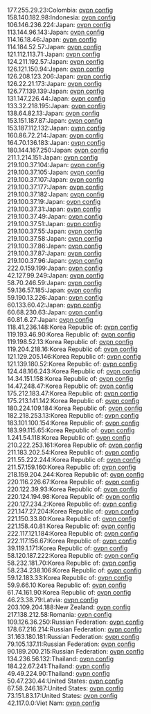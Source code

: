 177.255.29.23:Colombia: [ovpn config](vpn/177_255_29_23.ovpn)  
158.140.182.98:Indonesia: [ovpn config](vpn/158_140_182_98.ovpn)  
106.146.236.224:Japan: [ovpn config](vpn/106_146_236_224.ovpn)  
113.144.96.143:Japan: [ovpn config](vpn/113_144_96_143.ovpn)  
114.16.18.46:Japan: [ovpn config](vpn/114_16_18_46.ovpn)  
114.184.52.57:Japan: [ovpn config](vpn/114_184_52_57.ovpn)  
121.112.113.71:Japan: [ovpn config](vpn/121_112_113_71.ovpn)  
124.211.192.57:Japan: [ovpn config](vpn/124_211_192_57.ovpn)  
126.121.150.94:Japan: [ovpn config](vpn/126_121_150_94.ovpn)  
126.208.123.206:Japan: [ovpn config](vpn/126_208_123_206.ovpn)  
126.22.21.173:Japan: [ovpn config](vpn/126_22_21_173.ovpn)  
126.77.139.139:Japan: [ovpn config](vpn/126_77_139_139.ovpn)  
131.147.226.44:Japan: [ovpn config](vpn/131_147_226_44.ovpn)  
133.32.218.195:Japan: [ovpn config](vpn/133_32_218_195.ovpn)  
138.64.82.13:Japan: [ovpn config](vpn/138_64_82_13.ovpn)  
153.151.187.87:Japan: [ovpn config](vpn/153_151_187_87.ovpn)  
153.187.112.132:Japan: [ovpn config](vpn/153_187_112_132.ovpn)  
160.86.72.214:Japan: [ovpn config](vpn/160_86_72_214.ovpn)  
164.70.136.183:Japan: [ovpn config](vpn/164_70_136_183.ovpn)  
180.144.167.250:Japan: [ovpn config](vpn/180_144_167_250.ovpn)  
211.1.214.151:Japan: [ovpn config](vpn/211_1_214_151.ovpn)  
219.100.37.104:Japan: [ovpn config](vpn/219_100_37_104.ovpn)  
219.100.37.105:Japan: [ovpn config](vpn/219_100_37_105.ovpn)  
219.100.37.107:Japan: [ovpn config](vpn/219_100_37_107.ovpn)  
219.100.37.177:Japan: [ovpn config](vpn/219_100_37_177.ovpn)  
219.100.37.182:Japan: [ovpn config](vpn/219_100_37_182.ovpn)  
219.100.37.19:Japan: [ovpn config](vpn/219_100_37_19.ovpn)  
219.100.37.31:Japan: [ovpn config](vpn/219_100_37_31.ovpn)  
219.100.37.49:Japan: [ovpn config](vpn/219_100_37_49.ovpn)  
219.100.37.51:Japan: [ovpn config](vpn/219_100_37_51.ovpn)  
219.100.37.55:Japan: [ovpn config](vpn/219_100_37_55.ovpn)  
219.100.37.58:Japan: [ovpn config](vpn/219_100_37_58.ovpn)  
219.100.37.86:Japan: [ovpn config](vpn/219_100_37_86.ovpn)  
219.100.37.87:Japan: [ovpn config](vpn/219_100_37_87.ovpn)  
219.100.37.96:Japan: [ovpn config](vpn/219_100_37_96.ovpn)  
222.0.159.199:Japan: [ovpn config](vpn/222_0_159_199.ovpn)  
42.127.99.249:Japan: [ovpn config](vpn/42_127_99_249.ovpn)  
58.70.246.59:Japan: [ovpn config](vpn/58_70_246_59.ovpn)  
59.136.57.185:Japan: [ovpn config](vpn/59_136_57_185.ovpn)  
59.190.13.226:Japan: [ovpn config](vpn/59_190_13_226.ovpn)  
60.133.60.42:Japan: [ovpn config](vpn/60_133_60_42.ovpn)  
60.68.230.63:Japan: [ovpn config](vpn/60_68_230_63.ovpn)  
60.81.6.27:Japan: [ovpn config](vpn/60_81_6_27.ovpn)  
118.41.236.148:Korea Republic of: [ovpn config](vpn/118_41_236_148.ovpn)  
119.193.46.90:Korea Republic of: [ovpn config](vpn/119_193_46_90.ovpn)  
119.198.52.13:Korea Republic of: [ovpn config](vpn/119_198_52_13.ovpn)  
119.204.218.16:Korea Republic of: [ovpn config](vpn/119_204_218_16.ovpn)  
121.129.205.146:Korea Republic of: [ovpn config](vpn/121_129_205_146.ovpn)  
121.139.180.52:Korea Republic of: [ovpn config](vpn/121_139_180_52.ovpn)  
124.48.166.243:Korea Republic of: [ovpn config](vpn/124_48_166_243.ovpn)  
14.34.151.158:Korea Republic of: [ovpn config](vpn/14_34_151_158.ovpn)  
14.47.248.47:Korea Republic of: [ovpn config](vpn/14_47_248_47.ovpn)  
175.212.183.47:Korea Republic of: [ovpn config](vpn/175_212_183_47.ovpn)  
175.213.141.142:Korea Republic of: [ovpn config](vpn/175_213_141_142.ovpn)  
180.224.109.184:Korea Republic of: [ovpn config](vpn/180_224_109_184.ovpn)  
182.218.253.13:Korea Republic of: [ovpn config](vpn/182_218_253_13.ovpn)  
183.101.100.154:Korea Republic of: [ovpn config](vpn/183_101_100_154.ovpn)  
183.99.115.65:Korea Republic of: [ovpn config](vpn/183_99_115_65.ovpn)  
1.241.54.118:Korea Republic of: [ovpn config](vpn/1_241_54_118.ovpn)  
210.222.253.161:Korea Republic of: [ovpn config](vpn/210_222_253_161.ovpn)  
211.183.202.54:Korea Republic of: [ovpn config](vpn/211_183_202_54.ovpn)  
211.55.222.244:Korea Republic of: [ovpn config](vpn/211_55_222_244.ovpn)  
211.57.159.160:Korea Republic of: [ovpn config](vpn/211_57_159_160.ovpn)  
218.159.204.244:Korea Republic of: [ovpn config](vpn/218_159_204_244.ovpn)  
220.116.226.67:Korea Republic of: [ovpn config](vpn/220_116_226_67.ovpn)  
220.122.39.93:Korea Republic of: [ovpn config](vpn/220_122_39_93.ovpn)  
220.124.194.98:Korea Republic of: [ovpn config](vpn/220_124_194_98.ovpn)  
220.127.234.2:Korea Republic of: [ovpn config](vpn/220_127_234_2.ovpn)  
221.147.27.204:Korea Republic of: [ovpn config](vpn/221_147_27_204.ovpn)  
221.150.33.80:Korea Republic of: [ovpn config](vpn/221_150_33_80.ovpn)  
221.158.40.81:Korea Republic of: [ovpn config](vpn/221_158_40_81.ovpn)  
222.117.121.184:Korea Republic of: [ovpn config](vpn/222_117_121_184.ovpn)  
222.117.156.67:Korea Republic of: [ovpn config](vpn/222_117_156_67.ovpn)  
39.119.1.171:Korea Republic of: [ovpn config](vpn/39_119_1_171.ovpn)  
58.120.187.222:Korea Republic of: [ovpn config](vpn/58_120_187_222.ovpn)  
58.232.181.70:Korea Republic of: [ovpn config](vpn/58_232_181_70.ovpn)  
58.234.238.106:Korea Republic of: [ovpn config](vpn/58_234_238_106.ovpn)  
59.12.183.33:Korea Republic of: [ovpn config](vpn/59_12_183_33.ovpn)  
59.9.66.10:Korea Republic of: [ovpn config](vpn/59_9_66_10.ovpn)  
61.74.161.90:Korea Republic of: [ovpn config](vpn/61_74_161_90.ovpn)  
46.23.38.79:Latvia: [ovpn config](vpn/46_23_38_79.ovpn)  
203.109.204.188:New Zealand: [ovpn config](vpn/203_109_204_188.ovpn)  
217.138.212.58:Romania: [ovpn config](vpn/217_138_212_58.ovpn)  
109.126.36.250:Russian Federation: [ovpn config](vpn/109_126_36_250.ovpn)  
178.67.216.214:Russian Federation: [ovpn config](vpn/178_67_216_214.ovpn)  
31.163.180.181:Russian Federation: [ovpn config](vpn/31_163_180_181.ovpn)  
79.105.137.11:Russian Federation: [ovpn config](vpn/79_105_137_11.ovpn)  
90.189.200.215:Russian Federation: [ovpn config](vpn/90_189_200_215.ovpn)  
134.236.56.132:Thailand: [ovpn config](vpn/134_236_56_132.ovpn)  
184.22.67.241:Thailand: [ovpn config](vpn/184_22_67_241.ovpn)  
49.49.224.90:Thailand: [ovpn config](vpn/49_49_224_90.ovpn)  
50.47.230.44:United States: [ovpn config](vpn/50_47_230_44.ovpn)  
67.58.246.187:United States: [ovpn config](vpn/67_58_246_187.ovpn)  
73.151.83.17:United States: [ovpn config](vpn/73_151_83_17.ovpn)  
42.117.0.0:Viet Nam: [ovpn config](vpn/42_117_0_0.ovpn)  
